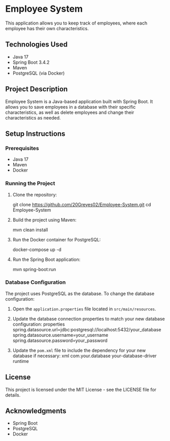 # Employee System

This application allows you to keep track of employees, where each employee has their own characteristics.

## Technologies Used

- Java 17
- Spring Boot 3.4.2
- Maven
- PostgreSQL (via Docker)

## Project Description

Employee System is a Java-based application built with Spring Boot. It allows you to save employees in a database with their specific characteristics, as well as delete employees and change their characteristics as needed.

## Setup Instructions

### Prerequisites

- Java 17
- Maven
- Docker

### Running the Project

1. Clone the repository:

   git clone https://github.com/20Greyes02/Employee-System.git
   cd Employee-System
  

2. Build the project using Maven:
   
   mvn clean install
  

3. Run the Docker container for PostgreSQL:
   
   docker-compose up -d
  

4. Run the Spring Boot application:
   
   mvn spring-boot:run
  

### Database Configuration

The project uses PostgreSQL as the database. To change the database configuration:

1. Open the `application.properties` file located in `src/main/resources`.
2. Update the database connection properties to match your new database configuration:
   properties
   spring.datasource.url=jdbc:postgresql://localhost:5432/your_database
   spring.datasource.username=your_username
   spring.datasource.password=your_password


3. Update the `pom.xml` file to include the dependency for your new database if necessary:
   xml
   <dependency>
       <groupId>com.your.database</groupId>
       <artifactId>your-database-driver</artifactId>
       <scope>runtime</scope>
   </dependency>


## License

This project is licensed under the MIT License - see the LICENSE file for details.

## Acknowledgments

- Spring Boot
- PostgreSQL
- Docker
